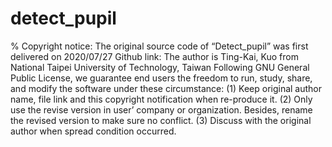# detect_pupil
% Copyright notice: The original source code of “Detect_pupil” was first delivered on 2020/07/27
Github link: 
The author is Ting-Kai, Kuo  from National Taipei University of Technology, Taiwan
Following GNU General Public License, we guarantee end users the freedom to run, study, share, and modify the software under these circumstance: 
(1) Keep original author name, file link and this copyright notification when re-produce it.
(2) Only use the revise version in user’ company or organization. Besides, rename the revised version to make sure no conflict.
(3) Discuss with the original author when spread condition occurred.
